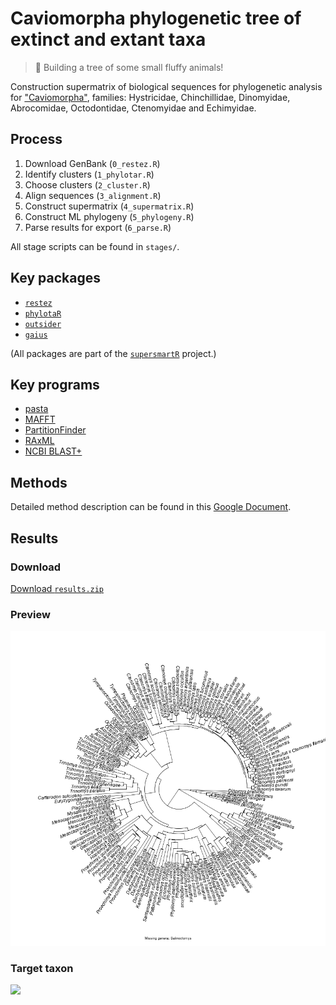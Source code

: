 # Caviomorpha phylogenetic tree of extinct and extant taxa

> :hamster: Building a tree of some small fluffy animals!

Construction supermatrix of biological sequences for phylogenetic analysis for
["Caviomorpha"](https://en.wikipedia.org/wiki/Caviomorpha), families:
Hystricidae, Chinchillidae, Dinomyidae, Abrocomidae, Octodontidae, Ctenomyidae
and Echimyidae.

## Process

1. Download GenBank (`0_restez.R`)
2. Identify clusters (`1_phylotar.R`)
3. Choose clusters (`2_cluster.R`)
4. Align sequences (`3_alignment.R`)
5. Construct supermatrix (`4_supermatrix.R`)
6. Construct ML phylogeny (`5_phylogeny.R`)
7. Parse results for export (`6_parse.R`)

All stage scripts can be found in `stages/`.

## Key packages

* [`restez`](https://github.com/ropensci/restez)
* [`phylotaR`](https://github.com/ropensci/phylotar)
* [`outsider`](https://github.com/AntonelliLab/outsider)
* [`gaius`](https://github.com/AntonelliLab/gaius)

(All packages are part of the
[`supersmartR`](https://github.com/AntonelliLab/supersmartR) project.)

## Key programs

* [pasta](https://github.com/smirarab/pasta)
* [MAFFT](https://mafft.cbrc.jp/alignment/software/)
* [PartitionFinder](http://www.robertlanfear.com/partitionfinder/)
* [RAxML](https://cme.h-its.org/exelixis/web/software/raxml/index.html)
* [NCBI BLAST+](https://www.ncbi.nlm.nih.gov/books/NBK537770/)

## Methods

Detailed method description can be found in this
[Google Document](https://docs.google.com/document/d/1Q-5b3eSMKInqiy3cgw1JfG54VnTLr_WSFtyMBf1UXz8/edit?usp=sharing).

## Results

### Download

[Download `results.zip`](https://github.com/AntonelliLab/cavvy-tree/raw/master/results.zip)

### Preview

![](https://raw.githubusercontent.com/AntonelliLab/cavvy-tree/master/tree.png)

### Target taxon
![](https://upload.wikimedia.org/wikipedia/commons/f/fc/Two_Adult_Guinea_Pigs_%28cropped%29.jpg)
